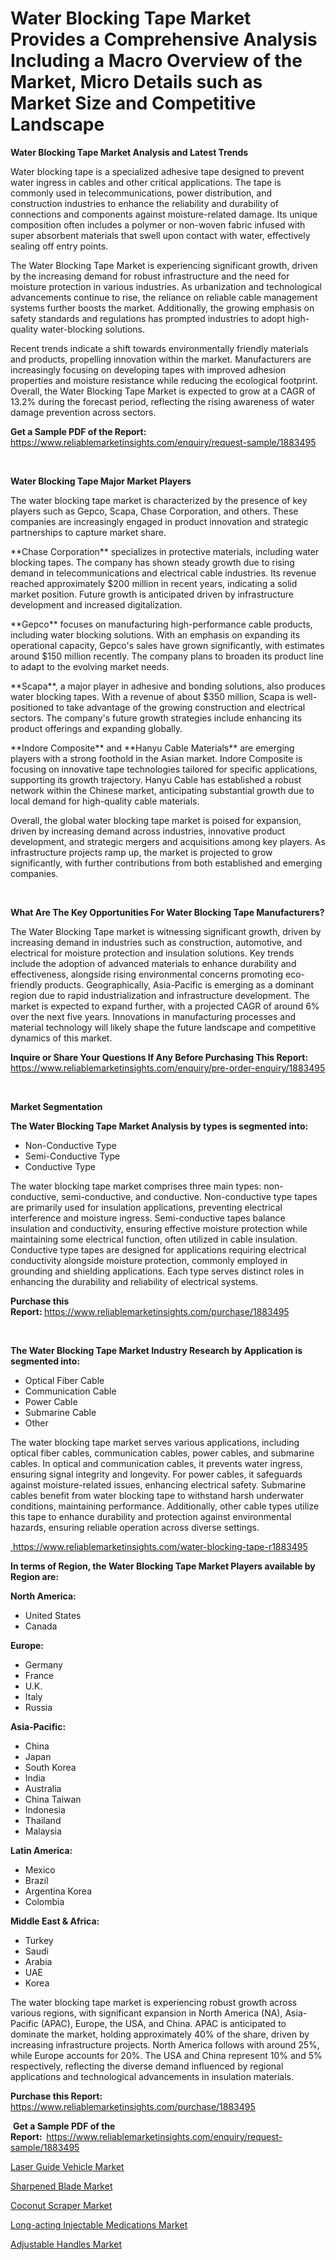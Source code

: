 <p><h1>Water Blocking Tape Market Provides a Comprehensive Analysis Including a Macro Overview of the Market, Micro Details such as Market Size and Competitive Landscape</h1></p><p><strong>Water Blocking Tape Market Analysis and Latest Trends</strong></p>
<p><p>Water blocking tape is a specialized adhesive tape designed to prevent water ingress in cables and other critical applications. The tape is commonly used in telecommunications, power distribution, and construction industries to enhance the reliability and durability of connections and components against moisture-related damage. Its unique composition often includes a polymer or non-woven fabric infused with super absorbent materials that swell upon contact with water, effectively sealing off entry points.</p><p>The Water Blocking Tape Market is experiencing significant growth, driven by the increasing demand for robust infrastructure and the need for moisture protection in various industries. As urbanization and technological advancements continue to rise, the reliance on reliable cable management systems further boosts the market. Additionally, the growing emphasis on safety standards and regulations has prompted industries to adopt high-quality water-blocking solutions.</p><p>Recent trends indicate a shift towards environmentally friendly materials and products, propelling innovation within the market. Manufacturers are increasingly focusing on developing tapes with improved adhesion properties and moisture resistance while reducing the ecological footprint. Overall, the Water Blocking Tape Market is expected to grow at a CAGR of 13.2% during the forecast period, reflecting the rising awareness of water damage prevention across sectors.</p></p>
<p><strong>Get a Sample PDF of the Report:&nbsp;</strong> <a href="https://www.reliablemarketinsights.com/enquiry/request-sample/1883495?utm_campaign=2217&utm_medium=2&utm_source=Github&utm_content=ia&utm_term=31012025&utm_id=water-blocking-tape">https://www.reliablemarketinsights.com/enquiry/request-sample/1883495</a></p>
<p>&nbsp;</p>
<p><strong>Water Blocking Tape Major Market Players</strong></p>
<p><p>The water blocking tape market is characterized by the presence of key players such as Gepco, Scapa, Chase Corporation, and others. These companies are increasingly engaged in product innovation and strategic partnerships to capture market share.</p><p>**Chase Corporation** specializes in protective materials, including water blocking tapes. The company has shown steady growth due to rising demand in telecommunications and electrical cable industries. Its revenue reached approximately $200 million in recent years, indicating a solid market position. Future growth is anticipated driven by infrastructure development and increased digitalization.</p><p>**Gepco** focuses on manufacturing high-performance cable products, including water blocking solutions. With an emphasis on expanding its operational capacity, Gepco's sales have grown significantly, with estimates around $150 million recently. The company plans to broaden its product line to adapt to the evolving market needs.</p><p>**Scapa**, a major player in adhesive and bonding solutions, also produces water blocking tapes. With a revenue of about $350 million, Scapa is well-positioned to take advantage of the growing construction and electrical sectors. The company's future growth strategies include enhancing its product offerings and expanding globally.</p><p>**Indore Composite** and **Hanyu Cable Materials** are emerging players with a strong foothold in the Asian market. Indore Composite is focusing on innovative tape technologies tailored for specific applications, supporting its growth trajectory. Hanyu Cable has established a robust network within the Chinese market, anticipating substantial growth due to local demand for high-quality cable materials.</p><p>Overall, the global water blocking tape market is poised for expansion, driven by increasing demand across industries, innovative product development, and strategic mergers and acquisitions among key players. As infrastructure projects ramp up, the market is projected to grow significantly, with further contributions from both established and emerging companies.</p></p>
<p>&nbsp;</p>
<p><strong>What Are The Key Opportunities For Water Blocking Tape Manufacturers?</strong></p>
<p><p>The Water Blocking Tape market is witnessing significant growth, driven by increasing demand in industries such as construction, automotive, and electrical for moisture protection and insulation solutions. Key trends include the adoption of advanced materials to enhance durability and effectiveness, alongside rising environmental concerns promoting eco-friendly products. Geographically, Asia-Pacific is emerging as a dominant region due to rapid industrialization and infrastructure development. The market is expected to expand further, with a projected CAGR of around 6% over the next five years. Innovations in manufacturing processes and material technology will likely shape the future landscape and competitive dynamics of this market.</p></p>
<p><strong>Inquire or Share Your Questions If Any Before Purchasing This Report:</strong> <a href="https://www.reliablemarketinsights.com/enquiry/pre-order-enquiry/1883495?utm_campaign=2217&utm_medium=2&utm_source=Github&utm_content=ia&utm_term=31012025&utm_id=water-blocking-tape">https://www.reliablemarketinsights.com/enquiry/pre-order-enquiry/1883495</a></p>
<p>&nbsp;</p>
<p><strong>Market Segmentation</strong></p>
<p><strong>The Water Blocking Tape Market Analysis by types is segmented into:</strong></p>
<p><ul><li>Non-Conductive Type</li><li>Semi-Conductive Type</li><li>Conductive Type</li></ul></p>
<p><p>The water blocking tape market comprises three main types: non-conductive, semi-conductive, and conductive. Non-conductive type tapes are primarily used for insulation applications, preventing electrical interference and moisture ingress. Semi-conductive tapes balance insulation and conductivity, ensuring effective moisture protection while maintaining some electrical function, often utilized in cable insulation. Conductive type tapes are designed for applications requiring electrical conductivity alongside moisture protection, commonly employed in grounding and shielding applications. Each type serves distinct roles in enhancing the durability and reliability of electrical systems.</p></p>
<p><strong>Purchase this Report:&nbsp;</strong><a href="https://www.reliablemarketinsights.com/purchase/1883495?utm_campaign=2217&utm_medium=2&utm_source=Github&utm_content=ia&utm_term=31012025&utm_id=water-blocking-tape">https://www.reliablemarketinsights.com/purchase/1883495</a></p>
<p>&nbsp;</p>
<p><strong>The Water Blocking Tape Market Industry Research by Application is segmented into:</strong></p>
<p><ul><li>Optical Fiber Cable</li><li>Communication Cable</li><li>Power Cable</li><li>Submarine Cable</li><li>Other</li></ul></p>
<p><p>The water blocking tape market serves various applications, including optical fiber cables, communication cables, power cables, and submarine cables. In optical and communication cables, it prevents water ingress, ensuring signal integrity and longevity. For power cables, it safeguards against moisture-related issues, enhancing electrical safety. Submarine cables benefit from water blocking tape to withstand harsh underwater conditions, maintaining performance. Additionally, other cable types utilize this tape to enhance durability and protection against environmental hazards, ensuring reliable operation across diverse settings.</p></p>
<p><a href="https://www.reliablemarketinsights.com/water-blocking-tape-r1883495?utm_campaign=2217&utm_medium=2&utm_source=Github&utm_content=ia&utm_term=31012025&utm_id=water-blocking-tape">&nbsp;https://www.reliablemarketinsights.com/water-blocking-tape-r1883495</a></p>
<p><strong>In terms of Region, the Water Blocking Tape Market Players available by Region are:</strong></p>
<p>
    <p> <strong> North America: </strong>
        <ul>
            <li>United States</li>
            <li>Canada</li>
        </ul>
        </p> 
    <p> <strong> Europe: </strong>
        <ul>
            <li>Germany</li>
            <li>France</li>
            <li>U.K.</li>
            <li>Italy</li>
            <li>Russia</li>
        </ul>
        </p> 
    <p> <strong> Asia-Pacific: </strong>
        <ul>
            <li>China</li>
            <li>Japan</li>
            <li>South Korea</li>
            <li>India</li>
            <li>Australia</li>
            <li>China Taiwan</li>
            <li>Indonesia</li>
            <li>Thailand</li>
            <li>Malaysia</li>
        </ul>
        </p> 
    <p> <strong> Latin America: </strong>
        <ul>
            <li>Mexico</li>
            <li>Brazil</li>
            <li>Argentina Korea</li>
            <li>Colombia</li>
        </ul>
        </p> 
    <p> <strong> Middle East & Africa: </strong>
        <ul>
            <li>Turkey</li>
            <li>Saudi</li>
            <li>Arabia</li>
            <li>UAE</li>
            <li>Korea</li>
        </ul>
    </p>
    </p>
<p><p>The water blocking tape market is experiencing robust growth across various regions, with significant expansion in North America (NA), Asia-Pacific (APAC), Europe, the USA, and China. APAC is anticipated to dominate the market, holding approximately 40% of the share, driven by increasing infrastructure projects. North America follows with around 25%, while Europe accounts for 20%. The USA and China represent 10% and 5% respectively, reflecting the diverse demand influenced by regional applications and technological advancements in insulation materials.</p></p>
<p><strong>Purchase this Report: </strong><a href="https://www.reliablemarketinsights.com/purchase/1883495?utm_campaign=2217&utm_medium=2&utm_source=Github&utm_content=ia&utm_term=31012025&utm_id=water-blocking-tape">https://www.reliablemarketinsights.com/purchase/1883495</a></p>
<p>&nbsp;<strong>Get a Sample PDF of the Report:&nbsp;&nbsp;</strong><a href="https://www.reliablemarketinsights.com/enquiry/request-sample/1883495?utm_campaign=2217&utm_medium=2&utm_source=Github&utm_content=ia&utm_term=31012025&utm_id=water-blocking-tape">https://www.reliablemarketinsights.com/enquiry/request-sample/1883495</a></p>
<p><strong></strong></p>
<p><p><a href="https://www.linkedin.com/pulse/analysis-forecast-growing-demand-laser-guide-vehicle-market-wg4dc?utm_campaign=2217&utm_medium=2&utm_source=Github&utm_content=ia&utm_term=31012025&utm_id=water-blocking-tape">Laser Guide Vehicle Market</a></p><p><a href="https://www.linkedin.com/pulse/competitive-landscape-revenue-forecast-sharpened-blade-market-oe69e?utm_campaign=2217&utm_medium=2&utm_source=Github&utm_content=ia&utm_term=31012025&utm_id=water-blocking-tape">Sharpened Blade Market</a></p><p><a href="https://www.linkedin.com/pulse/coconut-scraper-industry-forecast-report-key-demographics-9smje?utm_campaign=2217&utm_medium=2&utm_source=Github&utm_content=ia&utm_term=31012025&utm_id=water-blocking-tape">Coconut Scraper Market</a></p><p><a href="https://www.linkedin.com/pulse/long-acting-injectable-medications-market-analysis-size-share-jh7de?utm_campaign=2217&utm_medium=2&utm_source=Github&utm_content=ia&utm_term=31012025&utm_id=water-blocking-tape">Long-acting Injectable Medications Market</a></p><p><a href="https://www.linkedin.com/pulse/opportunities-challenges-adjustable-handles-market-strategic-lfaxe?utm_campaign=2217&utm_medium=2&utm_source=Github&utm_content=ia&utm_term=31012025&utm_id=water-blocking-tape">Adjustable Handles Market</a></p></p>